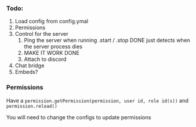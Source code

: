 ### Todo:

1) Load config from config.ymal
2) Permissions
3) Control for the server
   1) Ping the server when running .start / .stop    DONE just detects when the server process dies
   2) MAKE IT WORK  DONE
   3) Attach to discord
4) Chat bridge
5) Embeds?



### Permissions
Have a `permission.getPermission(permission, user id, role id(s))` and 
`permission.reload()`

You will need to change the configs to update permissions